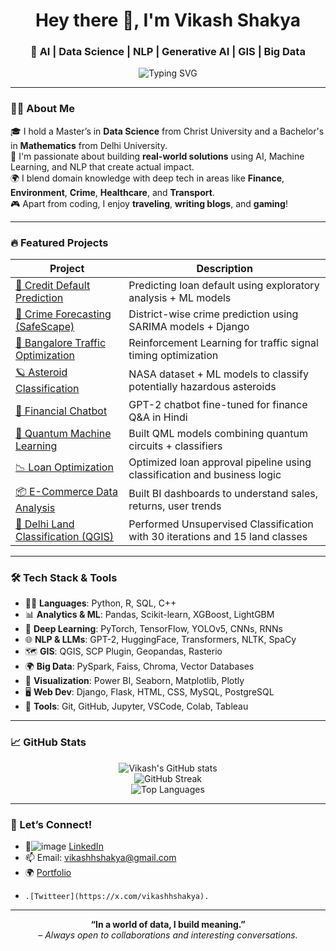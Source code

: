 <h1 align="center">Hey there 👋, I'm Vikash Shakya</h1>
<h3 align="center">🚀 AI | Data Science | NLP | Generative AI | GIS | Big Data</h3>

<p align="center">
  <img src="https://readme-typing-svg.demolab.com?font=Fira+Code&weight=500&size=24&pause=1000&center=true&vCenter=true&width=435&lines=Turning+data+into+insights;Passionate+about+ML%2C+AI%2C+NLP+%26+Optimization;Building+smart+real-world+solutions+%F0%9F%9A%80" alt="Typing SVG" />
</p>

---

### 👨‍💻 About Me

🎓 I hold a Master’s in **Data Science** from Christ University and a Bachelor's in **Mathematics** from Delhi University.  
🧠 I'm passionate about building **real-world solutions** using AI, Machine Learning, and NLP that create actual impact.  
🌍 I blend domain knowledge with deep tech in areas like **Finance**, **Environment**, **Crime**, **Healthcare**, and **Transport**.  
🎮 Apart from coding, I enjoy **traveling**, **writing blogs**, and **gaming**!

---

### 🔥 Featured Projects

| Project | Description |
|--------|-------------|
| [🔐 Credit Default Prediction](https://github.com/vikashshakya1/Credit-Utilization-Prediction) | Predicting loan default using exploratory analysis + ML models |
| [🚨 Crime Forecasting (SafeScape)](https://github.com/vikashshakya1/Crime-Forecasting-Dashboard) | District-wise crime prediction using SARIMA models + Django |
| [🚗 Bangalore Traffic Optimization](https://github.com/vikashshakya1/Bangalore-Traffic-RL) | Reinforcement Learning for traffic signal timing optimization |
| [🪐 Asteroid Classification](https://github.com/vikashshakya1/Asteroid-Classification) | NASA dataset + ML models to classify potentially hazardous asteroids |
| [🤖 Financial Chatbot](https://github.com/vikashshakya1/Multilingual-FinChatbot) | GPT-2 chatbot fine-tuned for finance Q&A in Hindi |
| [🧪 Quantum Machine Learning](https://github.com/vikashshakya1/Quantum-ML) | Built QML models combining quantum circuits + classifiers |
| [📉 Loan Optimization](https://github.com/vikashshakya1/Loan-Optimization) | Optimized loan approval pipeline using classification and business logic |
| [📦 E-Commerce Data Analysis](https://github.com/vikashshakya1/Ecommerce-Dashboard) | Built BI dashboards to understand sales, returns, user trends |
| [📍 Delhi Land Classification (QGIS)](https://github.com/vikashshakya1/QGIS-Classification) | Performed Unsupervised Classification with 30 iterations and 15 land classes |

---

### 🛠️ Tech Stack & Tools

- 🧑‍💻 **Languages**: Python, R, SQL, C++
- 📊 **Analytics & ML**: Pandas, Scikit-learn, XGBoost, LightGBM
- 🧠 **Deep Learning**: PyTorch, TensorFlow, YOLOv5, CNNs, RNNs
- 🌐 **NLP & LLMs**: GPT-2, HuggingFace, Transformers, NLTK, SpaCy
- 🗺️ **GIS**: QGIS, SCP Plugin, Geopandas, Rasterio
- 🌍 **Big Data**: PySpark, Faiss, Chroma, Vector Databases
- 🧪 **Visualization**: Power BI, Seaborn, Matplotlib, Plotly
- 🖥️ **Web Dev**: Django, Flask, HTML, CSS, MySQL, PostgreSQL
- 🧰 **Tools**: Git, GitHub, Jupyter, VSCode, Colab, Tableau

---

### 📈 GitHub Stats

<p align="center">
  <img src="https://github-readme-stats.vercel.app/api?username=vikashshakya1&show_icons=true&theme=radical" alt="Vikash's GitHub stats" />
  <br>
  <img src="https://github-readme-streak-stats.herokuapp.com/?user=vikashshakya1&theme=tokyonight" alt="GitHub Streak" />
  <br>
  <img src="https://github-readme-stats.vercel.app/api/top-langs/?username=vikashshakya1&layout=compact&theme=midnight-purple" alt="Top Languages" />
</p>

---

### 🤝 Let’s Connect!

- 💼![image](https://github.com/user-attachments/assets/90190afe-1015-4c38-9db6-77b5f2ac24c3)
 [LinkedIn](https://www.linkedin.com/in/vikash-shakya-351469218/)
- 📫 Email: vikashhshakya@gmail.com
- 🌍 [Portfolio](https://vikashshakya1.github.io/Portfolio_Website/)
-     .[Twitteer](https://x.com/vikashhshakya).

---

<p align="center">
  <b>“In a world of data, I build meaning.”</b><br>
  <i>– Always open to collaborations and interesting conversations.</i>
</p>

